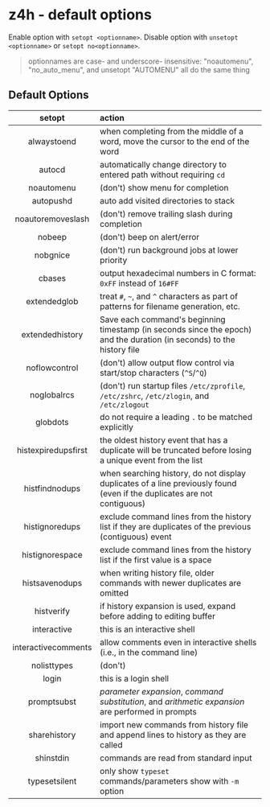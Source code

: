 # z4h - default options

Enable option with `setopt <optionname>`.
Disable option with `unsetopt <optionname>` or `setopt no<optionname>`.

> optionnames are case- and underscore- insensitive:  "noautomenu", "no_auto_menu", and unsetopt "AUTOMENU" all do the same thing

## Default Options

| setopt | action |
| :---: | :--- |
| alwaystoend | when completing from the middle of a word, move the cursor to the end of the word |
| autocd | automatically change directory to entered path without requiring `cd` |
| noautomenu | (don't) show menu for completion |
| autopushd | auto add visited directories to stack |
| noautoremoveslash |(don't) remove trailing slash during completion |
| nobeep | (don't) beep on alert/error |
| nobgnice | (don't) run background jobs at lower priority |
| cbases | output hexadecimal numbers in C format: `0xFF` instead of `16#FF` |
| extendedglob | treat `#`, `~`, and `^` characters as part of patterns for filename generation, etc. |
| extendedhistory | Save each command's beginning timestamp (in seconds since the epoch) and the duration (in seconds) to the history file |
| noflowcontrol | (don't) allow output flow control via start/stop characters (`^S`/`^Q`) |
| noglobalrcs | (don't) run startup files `/etc/zprofile`, `/etc/zshrc`, `/etc/zlogin`, and `/etc/zlogout` |
| globdots | do not require a leading `.` to be matched explicitly |
| histexpiredupsfirst | the oldest history event that has a duplicate will be truncated before losing a unique event from the list |
| histfindnodups | when searching history, do not display duplicates of a line previously found (even if the duplicates are not contiguous) |
| histignoredups | exclude command lines from the history list if they are duplicates of the previous (contiguous) event |
| histignorespace | exclude command lines from the history list if the first value is a space |
| histsavenodups | when writing history file, older commands with newer duplicates are omitted |
| histverify | if history expansion is used, expand before adding to editing buffer |
| interactive | this is an interactive shell |
| interactivecomments | allow comments even in interactive shells (i.e., in the command line) |
| nolisttypes | (don't)  |
| login | this is a login shell |
| promptsubst | *parameter expansion*, *command substitution*, and *arithmetic expansion* are performed in prompts |
| sharehistory | import new commands from history file and append lines to history as they are called |
| shinstdin | commands are read from standard input |
| typesetsilent | only show `typeset` commands/parameters show with `-m` option |
